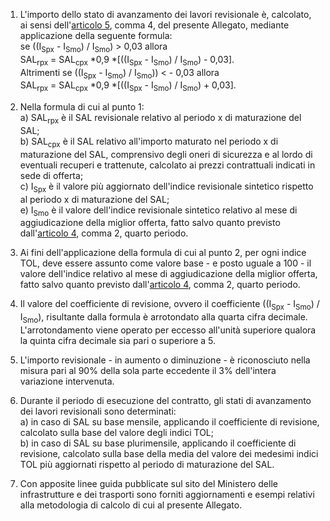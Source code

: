 1. L'importo dello stato di avanzamento dei lavori revisionale è, calcolato, ai sensi dell'[articolo 5](/index.html?article=allegato-2.2-bis-articolo-5&version=2), comma 4, del presente Allegato, mediante applicazione della seguente formula:<br>se ((I<sub>Spx</sub> - I<sub>Smo</sub>) / I<sub>Smo</sub>) > 0,03 allora<br>SAL<sub>rpx</sub> = SAL<sub>cpx</sub> *0,9 *[((I<sub>Spx</sub> - I<sub>Smo</sub>) / I<sub>Smo</sub>) - 0,03].<br>Altrimenti se ((I<sub>Spx</sub> - I<sub>Smo</sub>) / I<sub>Smo</sub>)) < - 0,03 allora<br>SAL<sub>rpx</sub> = SAL<sub>cpx</sub> *0,9 *[((I<sub>Spx</sub> - I<sub>Smo</sub>) / I<sub>Smo</sub>) + 0,03].

2. Nella formula di cui al punto 1:<br>a) SAL<sub>rpx</sub> è il SAL revisionale relativo al periodo x di maturazione del SAL;<br>b) SAL<sub>cpx</sub> è il SAL relativo all'importo maturato nel periodo x di maturazione del SAL, comprensivo degli oneri di sicurezza e al lordo di eventuali recuperi e trattenute, calcolato ai prezzi contrattuali indicati in sede di offerta;<br>c) I<sub>Spx</sub> è il valore più aggiornato dell'indice revisionale sintetico rispetto al periodo x di maturazione del SAL;<br>e) I<sub>Smo</sub> è il valore dell'indice revisionale sintetico relativo al mese di aggiudicazione della miglior offerta, fatto salvo quanto previsto dall'[articolo 4](/index.html?article=allegato-2.2-bis-articolo-4&version=2), comma 2, quarto periodo.

3. Ai fini dell'applicazione della formula di cui al punto 2, per ogni indice TOL, deve essere assunto come valore base - e posto uguale a 100 - il valore dell'indice relativo al mese di aggiudicazione della miglior offerta, fatto salvo quanto previsto dall'[articolo 4](/index.html?article=allegato-2.2-bis-articolo-4&version=2), comma 2, quarto periodo. 

4. Il valore del coefficiente di revisione, ovvero il coefficiente ((I<sub>Spx</sub> - I<sub>Smo</sub>) / I<sub>Smo</sub>), risultante dalla formula è arrotondato alla quarta cifra decimale. L'arrotondamento viene operato per eccesso all'unità superiore qualora la quinta cifra decimale sia pari o superiore a 5. 

5. L'importo revisionale - in aumento o diminuzione - è riconosciuto nella misura pari al 90% della sola parte eccedente il 3% dell'intera variazione intervenuta. 

6. Durante il periodo di esecuzione del contratto, gli stati di avanzamento dei lavori revisionali sono determinati:<br>a) in caso di SAL su base mensile, applicando il coefficiente di revisione, calcolato sulla base del valore degli indici TOL;<br>b) in caso di SAL su base plurimensile, applicando il coefficiente di revisione, calcolato sulla base della media del valore dei medesimi indici TOL più aggiornati rispetto al periodo di maturazione del SAL. 

7. Con apposite linee guida pubblicate sul sito del Ministero delle infrastrutture e dei trasporti sono forniti aggiornamenti e esempi relativi alla metodologia di calcolo di cui al presente Allegato.
